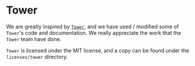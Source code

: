 # Tower

We are greatly inspired by [`Tower`](https://github.com/tower-rs/tower), and we have used / modified some of `Tower`'s code and documentation. We really appreciate the work that the `Tower` team have done.

`Tower` is licensed under the MIT license, and a copy can be found under the `licenses/tower` directory.
